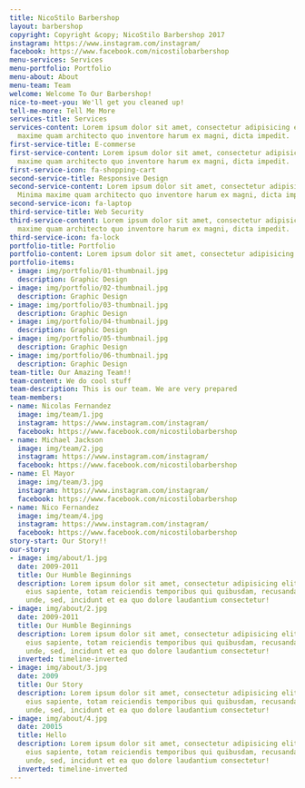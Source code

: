 ```yaml
---
title: NicoStilo Barbershop
layout: barbershop
copyright: Copyright &copy; NicoStilo Barbershop 2017
instagram: https://www.instagram.com/instagram/
facebook: https://www.facebook.com/nicostilobarbershop
menu-services: Services
menu-portfolio: Portfolio
menu-about: About
menu-team: Team
welcome: Welcome To Our Barbershop!
nice-to-meet-you: We'll get you cleaned up!
tell-me-more: Tell Me More
services-title: Services
services-content: Lorem ipsum dolor sit amet, consectetur adipisicing elit. Minima
  maxime quam architecto quo inventore harum ex magni, dicta impedit.
first-service-title: E-commerse
first-service-content: Lorem ipsum dolor sit amet, consectetur adipisicing elit. Minima
  maxime quam architecto quo inventore harum ex magni, dicta impedit.
first-service-icon: fa-shopping-cart
second-service-title: Responsive Design
second-service-content: Lorem ipsum dolor sit amet, consectetur adipisicing elit.
  Minima maxime quam architecto quo inventore harum ex magni, dicta impedit.
second-service-icon: fa-laptop
third-service-title: Web Security
third-service-content: Lorem ipsum dolor sit amet, consectetur adipisicing elit. Minima
  maxime quam architecto quo inventore harum ex magni, dicta impedit.
third-service-icon: fa-lock
portfolio-title: Portfolio
portfolio-content: Lorem ipsum dolor sit amet, consectetur adipisicing elit.
portfolio-items:
- image: img/portfolio/01-thumbnail.jpg
  description: Graphic Design
- image: img/portfolio/02-thumbnail.jpg
  description: Graphic Design
- image: img/portfolio/03-thumbnail.jpg
  description: Graphic Design
- image: img/portfolio/04-thumbnail.jpg
  description: Graphic Design
- image: img/portfolio/05-thumbnail.jpg
  description: Graphic Design
- image: img/portfolio/06-thumbnail.jpg
  description: Graphic Design
team-title: Our Amazing Team!!
team-content: We do cool stuff
team-description: This is our team. We are very prepared
team-members:
- name: Nicolas Fernandez
  image: img/team/1.jpg
  instagram: https://www.instagram.com/instagram/
  facebook: https://www.facebook.com/nicostilobarbershop
- name: Michael Jackson
  image: img/team/2.jpg
  instagram: https://www.instagram.com/instagram/
  facebook: https://www.facebook.com/nicostilobarbershop
- name: El Mayor
  image: img/team/3.jpg
  instagram: https://www.instagram.com/instagram/
  facebook: https://www.facebook.com/nicostilobarbershop
- name: Nico Fernandez
  image: img/team/4.jpg
  instagram: https://www.instagram.com/instagram/
  facebook: https://www.facebook.com/nicostilobarbershop
story-start: Our Story!!
our-story:
- image: img/about/1.jpg
  date: 2009-2011
  title: Our Humble Beginnings
  description: Lorem ipsum dolor sit amet, consectetur adipisicing elit. Sunt ut voluptatum
    eius sapiente, totam reiciendis temporibus qui quibusdam, recusandae sit vero
    unde, sed, incidunt et ea quo dolore laudantium consectetur!
- image: img/about/2.jpg
  date: 2009-2011
  title: Our Humble Beginnings
  description: Lorem ipsum dolor sit amet, consectetur adipisicing elit. Sunt ut voluptatum
    eius sapiente, totam reiciendis temporibus qui quibusdam, recusandae sit vero
    unde, sed, incidunt et ea quo dolore laudantium consectetur!
  inverted: timeline-inverted
- image: img/about/3.jpg
  date: 2009
  title: Our Story
  description: Lorem ipsum dolor sit amet, consectetur adipisicing elit. Sunt ut voluptatum
    eius sapiente, totam reiciendis temporibus qui quibusdam, recusandae sit vero
    unde, sed, incidunt et ea quo dolore laudantium consectetur!
- image: img/about/4.jpg
  date: 20015
  title: Hello
  description: Lorem ipsum dolor sit amet, consectetur adipisicing elit. Sunt ut voluptatum
    eius sapiente, totam reiciendis temporibus qui quibusdam, recusandae sit vero
    unde, sed, incidunt et ea quo dolore laudantium consectetur!
  inverted: timeline-inverted
---
```


